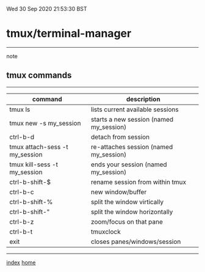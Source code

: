 Wed 30 Sep 2020 21:53:30 BST

# tmux/terminal-manager
___
note
## tmux commands
___

| command                       | description | 
| ----------------------------- | ----------- |
| tmux ls 		        | lists current available sessions |
| tmux new -s my_session        | starts a new session (named my_session) |
| ctrl-b-d 		        | detach from session |
| tmux attach-sess -t my_session | re-attaches session (named my_session) |
| tmux kill-sess -t my_session	| ends your session (named my_session) |
| ctrl-b-shift-$		| rename session from within tmux |
| ctrl-b-c		        | new window/buffer |
| ctrl-b-shift-%		| split the window virtically |
| ctrl-b-shift-"		| split the window horizontally |
| ctrl-b-z		        | zoom/focus on that pane |
| ctrl-b-t		        | tmuxclock |
| exit			        | closes panes/windows/session |

___

[index](./index-file.md)
[home](./home.md) 


